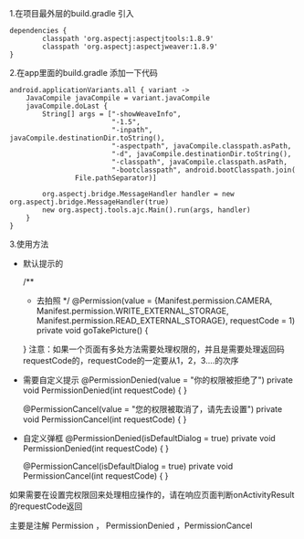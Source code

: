 1.在项目最外层的build.gradle 引入  
```
dependencies {
        classpath 'org.aspectj:aspectjtools:1.8.9'
        classpath 'org.aspectj:aspectjweaver:1.8.9'
}
```
2.在app里面的build.gradle 添加一下代码  
```
android.applicationVariants.all { variant ->
    JavaCompile javaCompile = variant.javaCompile
    javaCompile.doLast {
        String[] args = ["-showWeaveInfo",
                         "-1.5",
                         "-inpath", javaCompile.destinationDir.toString(),
                         "-aspectpath", javaCompile.classpath.asPath,
                         "-d", javaCompile.destinationDir.toString(),
                         "-classpath", javaCompile.classpath.asPath,
                         "-bootclasspath", android.bootClasspath.join(
                File.pathSeparator)]

        org.aspectj.bridge.MessageHandler handler = new org.aspectj.bridge.MessageHandler(true)
        new org.aspectj.tools.ajc.Main().run(args, handler)
    }
}
```

3.使用方法

+ 默认提示的

    /**
     * 去拍照
     */
    @Permission(value = {Manifest.permission.CAMERA,
            Manifest.permission.WRITE_EXTERNAL_STORAGE,
            Manifest.permission.READ_EXTERNAL_STORAGE},
            requestCode = 1)
    private void goTakePicture() {

    }
注意：如果一个页面有多处方法需要处理权限的，并且是需要处理返回码requestCode的，requestCode的一定要从1，2，3....的次序

+ 需要自定义提示
  @PermissionDenied(value = "你的权限被拒绝了")
    private void PermissionDenied(int requestCode) {
  }

  @PermissionCancel(value = "您的权限被取消了，请先去设置")
    private void PermissionCancel(int requestCode) {
  }

+ 自定义弹框
    @PermissionDenied(isDefaultDialog = true)
    private void PermissionDenied(int requestCode) {
    }

    @PermissionCancel(isDefaultDialog = true)
    private void PermissionCancel(int requestCode) {
    }

如果需要在设置完权限回来处理相应操作的，请在响应页面判断onActivityResult的requestCode返回

主要是注解 Permission ， PermissionDenied ，PermissionCancel




